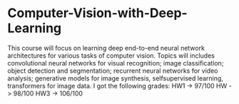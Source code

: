 # Computer-Vision-with-Deep-Learning
This course will focus on learning deep end-to-end neural network architectures for various tasks of computer vision. Topics will includes convolutional neural networks for visual recognition; image classification; object detection and segmentation; recurrent neural networks for video analysis; generative models for image synthesis, selfsupervised learning, transformers for image data.
I got the following grades: HW1 -> 97/100 HW -> 98/100 HW3 -> 106/100
